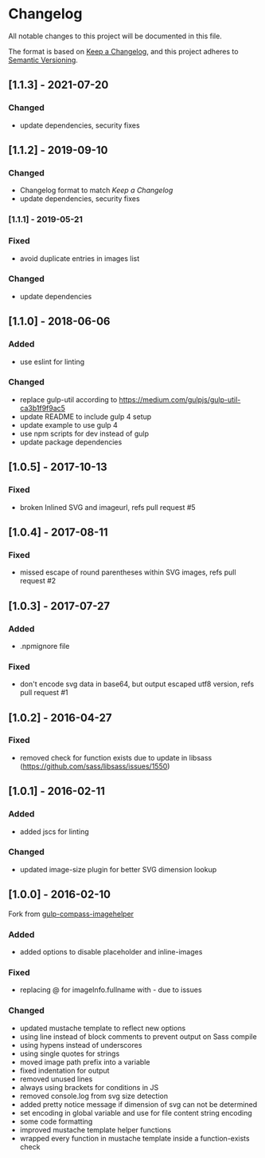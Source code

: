 # Changelog
All notable changes to this project will be documented in this file.

The format is based on [Keep a Changelog](https://keepachangelog.com/en/1.0.0/),
and this project adheres to [Semantic Versioning](https://semver.org/spec/v2.0.0.html).

## [1.1.3] - 2021-07-20
### Changed
- update dependencies, security fixes

## [1.1.2] - 2019-09-10
### Changed
- Changelog format to match _Keep a Changelog_
- update dependencies, security fixes

### [1.1.1] - 2019-05-21
### Fixed
- avoid duplicate entries in images list

### Changed
- update dependencies

## [1.1.0] - 2018-06-06
### Added
- use eslint for linting

### Changed
- replace gulp-util according to https://medium.com/gulpjs/gulp-util-ca3b1f9f9ac5
- update README to include gulp 4 setup
- update example to use gulp 4
- use npm scripts for dev instead of gulp
- update package dependencies

## [1.0.5] - 2017-10-13
### Fixed
- broken Inlined SVG and imageurl, refs pull request #5

## [1.0.4] - 2017-08-11
### Fixed
- missed escape of round parentheses within SVG images, refs pull request #2

## [1.0.3] - 2017-07-27
### Added
- .npmignore file

### Fixed
- don't encode svg data in base64, but output escaped utf8 version, refs pull request #1

## [1.0.2] - 2016-04-27
### Fixed
- removed check for function exists due to update in libsass (https://github.com/sass/libsass/issues/1550)

## [1.0.1] - 2016-02-11
### Added
- added jscs for linting

### Changed
- updated image-size plugin for better SVG dimension lookup

## [1.0.0] - 2016-02-10

Fork from [gulp-compass-imagehelper](https://github.com/phlppschrr/gulp-compass-imagehelper)

### Added
- added options to disable placeholder and inline-images

### Fixed
- replacing @ for imageInfo.fullname with - due to issues

### Changed
- updated mustache template to reflect new options
- using line instead of block comments to prevent output on Sass compile
- using hypens instead of underscores
- using single quotes for strings
- moved image path prefix into a variable
- fixed indentation for output
- removed unused lines
- always using brackets for conditions in JS
- removed console.log from svg size detection
- added pretty notice message if dimension of svg can not be determined
- set encoding in global variable and use for file content string encoding
- some code formatting
- improved mustache template helper functions
- wrapped every function in mustache template inside a function-exists check
